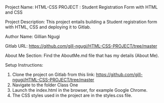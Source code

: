 Project Name: HTML-CSS PROJECT : Student Registration Form with HTML and CSS

Project Description: This project entails building a Student registration form with HTML, CSS and deploying it to Gitlab.

Author Name: Gillian Ngugi

Gitlab URL: https://github.com/gill-ngugi/HTML-CSS-PROJECT/tree/master

About Me Section: Find the AboutMe.md file that has my details (About Me).


Setup Instructions: 
1. Clone the project on Gitlab from this link: https://github.com/gill-ngugi/HTML-CSS-PROJECT/tree/master
2. Navigate to the folder Class One
3. Launch the index.html in the browser, for example Google Chrome.
4. The CSS styles used in the project are in the styles.css file.